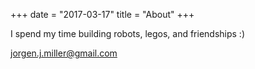 +++
date = "2017-03-17"
title = "About"
+++

I spend my time building robots, legos, and friendships :)

jorgen.j.miller@gmail.com
